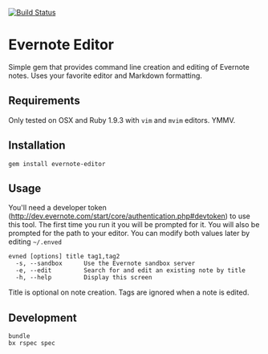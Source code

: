 [![Build Status](https://travis-ci.org/hpoydar/evernote-editor.png?branch=master)](https://travis-ci.org/hpoydar/evernote-editor)

# Evernote Editor

Simple gem that provides command line creation and editing of Evernote notes.
Uses your favorite editor and Markdown formatting.

## Requirements

Only tested on OSX and Ruby 1.9.3 with `vim` and `mvim` editors. YMMV.

## Installation

    gem install evernote-editor

## Usage

You'll need a developer token (http://dev.evernote.com/start/core/authentication.php#devtoken)
to use this tool. The first time you run it you will be prompted for it.
You will also be prompted for the path to your editor.
You can modify both values later by editing `~/.enved`

    evned [options] title tag1,tag2
      -s, --sandbox      Use the Evernote sandbox server
      -e, --edit         Search for and edit an existing note by title
      -h, --help         Display this screen

Title is optional on note creation. Tags are ignored when a note is edited.

## Development

    bundle
    bx rspec spec

